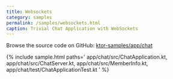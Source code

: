 ```yaml
---
title: Websockets
category: samples
permalink: /samples/websockets.html
caption: Trivial Chat Application with WebSockets
---
```


Browse the source code on GitHub: [ktor-samples/app/chat](https://github.com/ktorio/ktor-samples/tree/master/app/chat)

{% include sample.html paths='
    app/chat/src/ChatApplication.kt,
    app/chat/src/ChatServer.kt,
    app/chat/src/MemberInfo.kt,
    app/chat/test/ChatApplicationTest.kt
' %}
